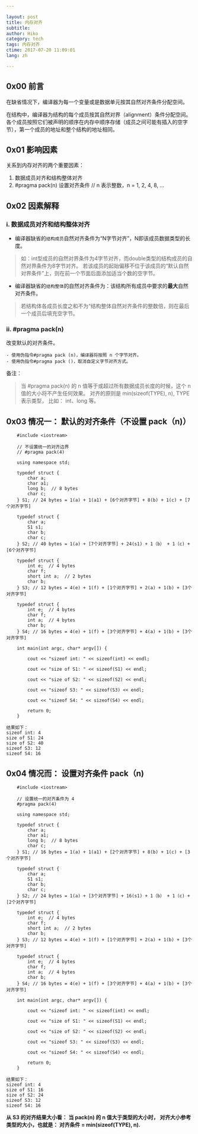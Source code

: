 ```yaml
---

layout: post  
title: 内存对齐  
subtitle:   
author: Hiko  
category: tech
tags: 内存对齐  
ctime: 2017-07-20 11:09:01  
lang: zh  

---
```


## 0x00 前言

在缺省情况下，编译器为每一个变量或是数据单元按其自然对齐条件分配空间。

在结构中，编译器为结构的每个成员按其自然对界（alignment）条件分配空间。各个成员按照它们被声明的顺序在内存中顺序存储（成员之间可能有插入的空字节），第一个成员的地址和整个结构的地址相同。

## 0x01 影响因素

关系到内存对齐的两个重要因素：

1. 数据成员对齐和结构整体对齐
2. \#pragma pack(n) 设置对齐条件 // n 表示整数，n = 1, 2, 4, 8, ...

## 0x02 因素解释

### i. 数据成员对齐和结构整体对齐

- 编译器缺省的`结构成员`自然对齐条件为“N字节对齐”，N即该成员数据类型的长度。


> 如：int型成员的自然对界条件为4字节对齐，而double类型的结构成员的自然对界条件为8字节对齐。
> 若该成员的起始偏移不位于该成员的“默认自然对界条件”上，则在前一个节面后面添加适当个数的空字节。

- 编译器缺省的`结构整体`的自然对齐条件为：该结构所有成员中要求的**最大**自然对齐条件。

> 若结构体各成员长度之和不为“结构整体自然对齐条件的整数倍，则在最后一个成员后填充空字节。

### ii. \#pragma pack(n)

改变默认的对齐条件。

````
- 使用伪指令#pragma pack (n)，编译器将按照 n 个字节对齐。
- 使用伪指令#pragma pack ()，取消自定义字节对齐方式。

````
备注：

> 当 #pragma pack(n) 的 n 值等于或超过所有数据成员长度的时候，这个 n 值的大小将不产生任何效果。
> 对齐的原则是 min(sizeof(TYPE), n), TYPE 表示类型， 比如： int、long 等。

## 0x03 情况一： 默认的对齐条件（不设置 pack（n)）


````
	#include <iostream>
	
	// 不设置统一的对齐边界
	// #pragma pack(4)
	
	using namespace std;
	
	typedef struct {
	    char a;
	    char a1;
	    long b;  // 8 bytes
	    char c;
	} S1; // 24 bytes = 1(a) + 1(a1) + [6个对齐字节] + 8(b) + 1(c) + [7个对齐字节]
	
	typedef struct {
	    char a;
	    S1 s1;
	    char b;
	    char c;
	} S2; // 40 bytes = 1(a) + [7个对齐字节] + 24(s1) + 1（b） + 1（c) + [6个对齐字节] 
	
	typedef struct {
	    int e;  // 4 bytes
	    char f;
	    short int a;  // 2 bytes
	    char b;
	} S3; // 12 bytes = 4(e) + 1(f) + [1个对齐字节] + 2(a) + 1(b) + [3个对齐字节]
	
	typedef struct {
	    int e;  // 4 bytes
	    char f;
	    int a;  // 4 bytes
	    char b;
	} S4; // 16 bytes = 4(e) + 1(f) + [3个对齐字节] + 4(a) + 1(b) + [3个对齐字节]
	
	int main(int argc, char* argv[]) {
	
	    cout << "sizeof int: " << sizeof(int) << endl;
	
	    cout << "size of S1: " << sizeof(S1) << endl;
	
	    cout << "size of S2: " << sizeof(S2) << endl;
	
	    cout << "sizeof S3: " << sizeof(S3) << endl;
	
	    cout << "sizeof S4: " << sizeof(S4) << endl;
	
	    return 0;
	}

````

````
结果如下： 
sizeof int: 4
size of S1: 24
size of S2: 40
sizeof S3: 12
sizeof S4: 16

````


## 0x04 情况而： 设置对齐条件 pack（n)


````
	#include <iostream>
	
	// 设置统一的对齐条件为 4 
	#pragma pack(4)
	
	using namespace std;
	
	typedef struct {
	    char a;
	    char a1;
	    long b;  // 8 bytes
	    char c;
	} S1; // 16 bytes = 1(a) + 1(a1) + [2个对齐字节] + 8(b) + 1(c) + [3个对齐字节]
	
	typedef struct {
	    char a;
	    S1 s1;
	    char b;
	    char c;
	} S2; // 24 bytes = 1(a) + [3个对齐字节] + 16(s1) + 1（b） + 1（c) + [2个对齐字节] 
	
	typedef struct {
	    int e;  // 4 bytes
	    char f;
	    short int a;  // 2 bytes
	    char b;
	} S3; // 12 bytes = 4(e) + 1(f) + [1个对齐字节] + 2(a) + 1(b) + [3个对齐字节]
	
	typedef struct {
	    int e;  // 4 bytes
	    char f;
	    int a;  // 4 bytes
	    char b;
	} S4; // 16 bytes = 4(e) + 1(f) + [3个对齐字节] + 4(a) + 1(b) + [3个对齐字节]
	
	int main(int argc, char* argv[]) {
	
	    cout << "sizeof int: " << sizeof(int) << endl;
	
	    cout << "size of S1: " << sizeof(S1) << endl;
	
	    cout << "size of S2: " << sizeof(S2) << endl;
	
	    cout << "sizeof S3: " << sizeof(S3) << endl;
	
	    cout << "sizeof S4: " << sizeof(S4) << endl;
	
	    return 0;
	}

````

````
结果如下： 
sizeof int: 4
size of S1: 16
size of S2: 24
sizeof S3: 12
sizeof S4: 16
````

**从 S3 的对齐结果大小看： 当 pack(n) 的 n 值大于类型的大小时， 对齐大小参考类型的大小，也就是： 对齐条件 = min(sizeof(TYPE), n).**
